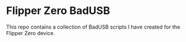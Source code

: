 # Flipper Zero BadUSB

This repo contains a collection of BadUSB scripts I have created for the Flipper Zero device.
